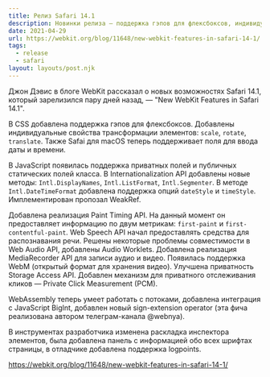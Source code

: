 ```yaml
---
title: Релиз Safari 14.1
description: Новинки релиза — поддержка гэпов для флексбоксов, индивидуальных свойств трансформации элементов, поддежка WeakRef, Paint Timing API и многое другое
date: 2021-04-29
url: https://webkit.org/blog/11648/new-webkit-features-in-safari-14-1/
tags:
  - release
  - safari
layout: layouts/post.njk
---
```

Джон Дэвис в блоге WebKit рассказал о новых возможностях Safari 14.1, который зарелизился пару дней назад, — "New WebKit Features in Safari 14.1".

В CSS добавлена поддержка гэпов для флексбоксов. Добавлены индивидуальные свойства трансформации элементов: `scale`, `rotate`, `translate`. Также Safai для macOS теперь поддерживает поля для ввода даты и времени.

В JavaScript появилась поддержка приватных полей и публичных статических полей класса. В Internationalization API добавлены новые методы: `Intl.DisplayNames`, `Intl.ListFormat`, `Intl.Segmenter`. В методе `Intl.DateTimeFormat` добавлена поддержка опций `dateStyle` и `timeStyle`. Имплементирован пропозал WeakRef.

Добавлена реализация Paint Timing API. На данный момент он предоставляет информацию по двум метрикам: `first-paint` и `first-contentful-paint`. Web Speech API начал предоставлять средства для распознавания речи. Решены некоторые проблемы совместимости в Web Audio API, добавлены Audio Worklets. Добавлена реализация MediaRecorder API для записи аудио и видео. Появилась поддержка WebM (открытый формат для хранения видео). Улучшена приватность Storage Access API. Добавлен механизм для приватного отслеживания кликов — Private Click Measurement (PCM).

WebAssembly теперь умеет работать с потоками, добавлена интеграция с JavaScript BigInt, добавлен новый sign-extension operator (эта фича реализована автором телеграм-канала @webnya).

В инструментах разработчика изменена раскладка инспектора элементов, была добавлена панель с информацией обо всех шрифтах страницы, в отладчике добавлена поддержка logpoints.

https://webkit.org/blog/11648/new-webkit-features-in-safari-14-1/
